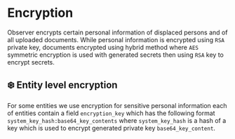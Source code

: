 # Encryption

Observer encrypts certain personal information of displaced persons and of all uploaded documents.
While personal information is encrypted using `RSA` private key, documents encrypted using hybrid method
where `AES` symmetric encryption is used with generated secrets then using `RSA` key to encrypt secrets.

## ❄️ Entity level encryption

For some entities we use encryption for sensitive personal information each of entities
contain a field `encryption_key` which has the following format `system_key_hash:base64_key_contents`
where `system_key_hash` is a hash of a key which is used to encrypt generated private key `base64_key_content`.
